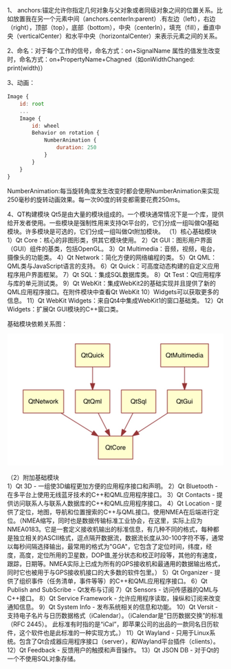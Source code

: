 1、 anchors:锚定允许你指定几何对象与父对象或者同级对象之间的位置关系。比如放置我在另一个元素中间（anchors.centerIn:parent）.有左边（left），右边（right），顶部（top），底部（bottom），中央（centerIn），填充（fill），垂直中央（verticalCenter）和水平中央（horizontalCenter）来表示元素之间的关系。

2、命名：对于每个工作的信号，命名方式：on+SignalName
         属性的值发生改变时，命名方式：on+PropertyName+Chagned（如onWidthChanged: print(width)）
 
3、动画：

```js
Image {
    id: root
    ...
    Image {
        id: wheel
        Behavior on rotation {
            NumberAnimation {
                duration: 250
            }
        }
    }
}
```

NumberAnimation:每当旋转角度发生改变时都会使用NumberAnimation来实现250毫秒的旋转动画效果。每一次90度的转变都需要花费250ms。

4、QT构建模块
    Qt5是由大量的模块组成的。一个模块通常情况下是一个库，提供给开发者使用。一些模块是强制性用来支持Qt平台的，它们分成一组叫做Qt基础模块。许多模块是可选的，它们分成一组叫做Qt附加模块。
（1）核心基础模块  
1）Qt Core：核心的非图形类，供其它模块使用。
2）Qt GUI：图形用户界面（GUI）组件的基类，包括OpenGL。
3）Qt Multimedia：音频，视频，电台，摄像头的功能类。
4）Qt Network：简化方便的网络编程的类。
5）Qt QML：QML类与JavaScript语言的支持。
6）Qt Quick：可高度动态构建的自定义应用程序用户界面框架。
7）Qt SQL：集成SQL数据库类。
8）Qt Test：Qt应用程序与库的单元测试类。
9）Qt WebKit：集成WebKit2的基础实现并且提供了新的QML应用程序接口。在附件模块中查看Qt WebKit 10）Widgets可以获取更多的信息。
11）Qt WebKit Widgets：来自Qt4中集成WebKit1的窗口基础类。
12）Qt Widgets：扩展Qt GUI模块的C++窗口类。

基础模块依赖关系图：

![](resources/99F270515C1BFC0083916D40798D4D1B.jpg)

（2）附加基础模块  
1）Qt 3D - 一组使3D编程更加方便的应用程序接口和声明。
2）Qt Bluetooth - 在多平台上使用无线蓝牙技术的C++和QML应用程序接口。
3）Qt Contacts - 提供访问联系人与联系人数据库的C++和QML应用程序接口。
4）Qt Location - 提供了定位，地图，导航和位置搜索的C++与QML接口。使用NMEA在后端进行定位。（NMEA缩写，同时也是数据传输标准工业协会，在这里，实际上应为NMEA0183。它是一套定义接收机输出的标准信息，有几种不同的格式，每种都是独立相关的ASCII格式，逗点隔开数据流，数据流长度从30-100字符不等，通常以每秒间隔选择输出，最常用的格式为"GGA"，它包含了定位时间，纬度，经度，高度，定位所用的卫星数，DOP值,差分状态和校正时段等，其他的有速度，跟踪，日期等。NMEA实际上已成为所有的GPS接收机和最通用的数据输出格式，同时它也被用于与GPS接收机接口的大多数的软件包里。）
5）Qt Organizer - 提供了组织事件（任务清单，事件等等）的C++和QML应用程序接口。
6）Qt Publish and SubScribe - Qt发布与订阅
7）Qt Sensors - 访问传感器的QML与C++接口。
8）Qt Service Framework - 允许应用程序读取，操纵和订阅来改变通知信息。
9）Qt System Info - 发布系统相关的信息和功能。
10）Qt Versit - 支持电子名片与日历数据格式（iCalendar）。（iCalendar是“日历数据交换”的标准（RFC  2445）。 此标准有时指的是“iCal”，即苹果公司的出品的一款同名日历软件，这个软件也是此标准的一种实现方式。）
11）Qt Wayland - 只用于Linux系统。包含了Qt合成器应用程序接口（server），和Wayland平台插件（clients）。
12）Qt Feedback - 反馈用户的触摸和声音操作。
13）Qt JSON DB - 对于Qt的一个不使用SQL对象存储。